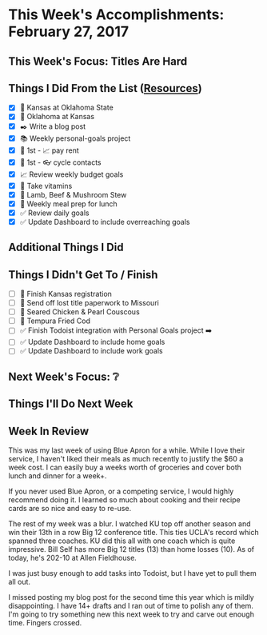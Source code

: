 # This Week's Accomplishments: February 27, 2017

## This Week's Focus: Titles Are Hard

## Things I Did From the List ([Resources](resources.md))

- [x] :basketball: Kansas at Oklahoma State
- [x] :basketball: Oklahoma at Kansas
- [x] :black_nib: Write a blog post
- [x] :books: Weekly personal-goals project
- [x] :calendar: 1st - :chart_with_upwards_trend: pay rent
- [x] :calendar: 1st - :eyeglasses: cycle contacts
- [x] :chart_with_upwards_trend: Review weekly budget goals
- [x] :muscle: Take vitamins
- [x] :stew: Lamb, Beef & Mushroom Stew
- [x] :stew: Weekly meal prep for lunch
- [x] :white_check_mark: Review daily goals
- [x] :white_check_mark: Update Dashboard to include overreaching goals

## Additional Things I Did

## Things I Didn't Get To / Finish

- [ ] :car: Finish Kansas registration
- [ ] :car: Send off lost title paperwork to Missouri
- [ ] :stew: Seared Chicken & Pearl Couscous
- [ ] :stew: Tempura Fried Cod
- [ ] :white_check_mark: Finish Todoist integration with Personal Goals project :arrow_right:
- [ ] :white_check_mark: Update Dashboard to include home goals
- [ ] :white_check_mark: Update Dashboard to include work goals

## Next Week's Focus: :grey_question:

## Things I'll Do Next Week

## Week In Review

This was my last week of using Blue Apron for a while. While I love their service, I haven't liked their meals as much recently to justify the $60 a week cost. I can easily buy a weeks worth of groceries and cover both lunch and dinner for a week+.

If you never used Blue Apron, or a competing service, I would highly recommend doing it. I learned so much about cooking and their recipe cards are so nice and easy to re-use. 

The rest of my week was a blur. I watched KU top off another season and win their 13th in a row Big 12 conference title. This ties UCLA's record which spanned three coaches. KU did this all with one coach which is quite impressive. Bill Self has more Big 12 titles (13) than home losses (10). As of today, he's 202-10 at Allen Fieldhouse. 

I was just busy enough to add tasks into Todoist, but I have yet to pull them all out.

I missed posting my blog post for the second time this year which is mildly disappointing. I have 14+ drafts and I ran out of time to polish any of them. I'm going to try something new this next week to try and carve out enough time. Fingers crossed.
